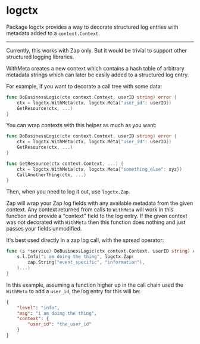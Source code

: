 # logctx

Package logctx provides a way to decorate structured log entries with metadata
added to a `context.Context`.

---

Currently, this works with Zap only. But it would be trivial to support other
structured logging libraries.

WithMeta creates a new context which contains a hash table of arbitrary
metadata strings which can later be easily added to a structured log entry.

For example, if you want to decorate a call tree with some data:

```go
func DoBusinessLogic(ctx context.Context, userID string) error {
    ctx = logctx.WithMeta(ctx, logctx.Meta{"user_id": userID})
    GetResource(ctx, ...)
}
```

You can wrap contexts with this helper as much as you want:

```go
func DoBusinessLogic(ctx context.Context, userID string) error {
    ctx = logctx.WithMeta(ctx, logctx.Meta{"user_id": userID})
    GetResource(ctx, ...)
}

func GetResource(ctx context.Context, ...) {
    ctx = logctx.WithMeta(ctx, logctx.Meta{"something_else": xyz})
    CallAnotherThing(ctx, ...)
}
```

Then, when you need to log it out, use `logctx.Zap`.

Zap will wrap your Zap log fields with any available metadata from the given
context. Any context returned from calls to `WithMeta` will work in this
function and provide a "context" field to the log entry. If the given context
was not decorated with `WithMeta` then this function does nothing and just
passes your fields unmodified.

It's best used directly in a zap log call, with the spread operator:

```go
func (s *service) DoBusinessLogic(ctx context.Context, userID string) error {
    s.l.Info("i am doing the thing", logctx.Zap(
        zap.String("event_specific", "information"),
    )...)
}
```

In this example, assuming a function higher up in the call chain used the
`WithMeta` to add a `user_id`, the log entry for this will be:

```json
{
    "level": "info",
    "msg": "i am doing the thing",
    "context": {
        "user_id": "the_user_id"
    }
}
```

